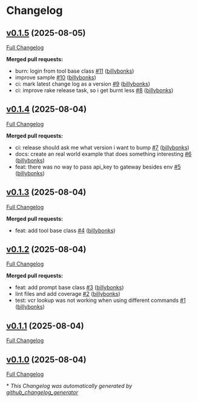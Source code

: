 # Changelog

## [v0.1.5](https://github.com/Hyper-Unearthing/llm_gateway/tree/v0.1.5) (2025-08-05)

[Full Changelog](https://github.com/Hyper-Unearthing/llm_gateway/compare/v0.1.4...v0.1.5)

**Merged pull requests:**

- burn: login from tool base class [\#11](https://github.com/Hyper-Unearthing/llm_gateway/pull/11) ([billybonks](https://github.com/billybonks))
- improve sample [\#10](https://github.com/Hyper-Unearthing/llm_gateway/pull/10) ([billybonks](https://github.com/billybonks))
- ci: mark latest change log as a version [\#9](https://github.com/Hyper-Unearthing/llm_gateway/pull/9) ([billybonks](https://github.com/billybonks))
- ci: improve rake release task, so i get burnt less [\#8](https://github.com/Hyper-Unearthing/llm_gateway/pull/8) ([billybonks](https://github.com/billybonks))

## [v0.1.4](https://github.com/Hyper-Unearthing/llm_gateway/tree/v0.1.4) (2025-08-04)

[Full Changelog](https://github.com/Hyper-Unearthing/llm_gateway/compare/v0.1.3...v0.1.4)

**Merged pull requests:**

- ci: release should ask me what version i want to bump [\#7](https://github.com/Hyper-Unearthing/llm_gateway/pull/7) ([billybonks](https://github.com/billybonks))
- docs: create an real world example that does something interesting [\#6](https://github.com/Hyper-Unearthing/llm_gateway/pull/6) ([billybonks](https://github.com/billybonks))
- feat: there was no way to pass api\_key to gateway besides env [\#5](https://github.com/Hyper-Unearthing/llm_gateway/pull/5) ([billybonks](https://github.com/billybonks))

## [v0.1.3](https://github.com/Hyper-Unearthing/llm_gateway/tree/v0.1.3) (2025-08-04)

[Full Changelog](https://github.com/Hyper-Unearthing/llm_gateway/compare/v0.1.2...v0.1.3)

**Merged pull requests:**

- feat: add tool base class [\#4](https://github.com/Hyper-Unearthing/llm_gateway/pull/4) ([billybonks](https://github.com/billybonks))

## [v0.1.2](https://github.com/Hyper-Unearthing/llm_gateway/tree/v0.1.2) (2025-08-04)

[Full Changelog](https://github.com/Hyper-Unearthing/llm_gateway/compare/v0.1.1...v0.1.2)

**Merged pull requests:**

- feat: add prompt base class [\#3](https://github.com/Hyper-Unearthing/llm_gateway/pull/3) ([billybonks](https://github.com/billybonks))
- lint files and add coverage [\#2](https://github.com/Hyper-Unearthing/llm_gateway/pull/2) ([billybonks](https://github.com/billybonks))
- test: vcr lookup was not working when using different commands [\#1](https://github.com/Hyper-Unearthing/llm_gateway/pull/1) ([billybonks](https://github.com/billybonks))

## [v0.1.1](https://github.com/Hyper-Unearthing/llm_gateway/tree/v0.1.1) (2025-08-04)

[Full Changelog](https://github.com/Hyper-Unearthing/llm_gateway/compare/v0.1.0...v0.1.1)

## [v0.1.0](https://github.com/Hyper-Unearthing/llm_gateway/tree/v0.1.0) (2025-08-04)

[Full Changelog](https://github.com/Hyper-Unearthing/llm_gateway/compare/505c78116a2e778b23f319a380cd4bf6e300db89...v0.1.0)



\* *This Changelog was automatically generated by [github_changelog_generator](https://github.com/github-changelog-generator/github-changelog-generator)*
